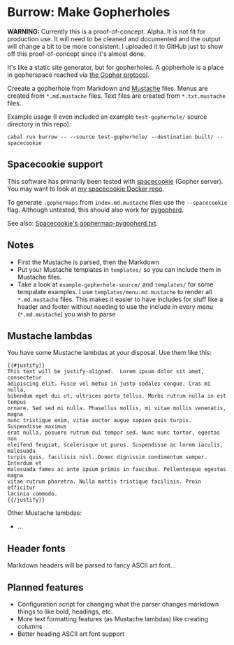 # Burrow: Make Gopherholes

**WARNING:** Currently this is a proof-of-concept. Alpha. It is not fit for
production use. It will need to be cleaned and documented and the output will
change a bit to be more consistent. I uploaded it to GitHub just to show off
this proof-of-concept since it's almost done.

It's like a static site generator, but for gopherholes.  A gopherhole is a
place in gopherspace reached via [the Gopher protocol](https://en.wikipedia.org/wiki/Gopher_%28protocol%29).

Creeate a gopherhole from Markdown and [Mustache](https://mustache.github.io/)
files. Menus are created from `*.md.mustache` files. Text files are created
from `*.txt.mustache` files.

Example usage (I even included an example `test-gopherhole/` source directory in this repo):

```
cabal run burrow -- --source test-gopherhole/ --destination built/ --spacecookie
```

## Spacecookie support

This software has primarily been tested with
[spacecookie](https://github.com/sternenseemann/spacecookie) (Gopher server).
You may want to look at [my spacecookie Docker
repo](https://github.com/hyperrealgopher/docker-spacecookie).

To generate `.gophermaps` from `index.md.mustache` files use the
`--spacecookie` flag. Although untested, this should also work for
[pygopherd](https://github.com/jgoerzen/pygopherd).

See also: [Spacecookie's gophermap-pygopherd.txt](https://github.com/sternenseemann/spacecookie/blob/master/docs/gophermap-pygopherd.txt).

## Notes

  * First the Mustache is parsed, then the Markdown
  * Put your Mustache templates in `templates/` so you can include them in Mustache files.
  * Take a look at `example-gopherhole-source/` and `templates/` for some tempalate examples.
    I use `templates/menu.md.mustache` to render all `*.md.mustache` files. This makes it easier
    to have includes for stuff like a header and footer without needing to use the include in every
    menu (`*.md.mustache`) you wish to parse

## Mustache lambdas

You have some Mustache lambdas at your disposal. Use them like this:

```
{{#justify}}
This text will be justify-aligned.  Lorem ipsum dolor sit amet, consectetur
adipiscing elit. Fusce vel metus in justo sodales congue. Cras mi nulla,
bibendum eget dui ut, ultrices porta tellus. Morbi rutrum nulla in est tempus
ornare. Sed sed mi nulla. Phasellus mollis, mi vitae mollis venenatis, magna
nunc tristique enim, vitae auctor augue sapien quis turpis. Suspendisse maximus
erat nulla, posuere rutrum dui tempor sed. Nunc nunc tortor, egestas non
eleifend feugiat, scelerisque ut purus. Suspendisse ac lorem iaculis, malesuada
turpis quis, facilisis nisl. Donec dignissim condimentum semper. Interdum et
malesuada fames ac ante ipsum primis in faucibus. Pellentesque egestas magna
vitae rutrum pharetra. Nulla mattis tristique facilisis. Proin efficitur
lacinia commodo.
{{/justify}}
```

Other Mustache lambdas:

  * ...

## Header fonts

Markdown headers will be parsed to fancy ASCII art font...

## Planned features

  * Configuration script for changing what the parser changes markdown things
    to like bold, headings, etc.
  * More text formatting features (as Mustache lambdas) like creating columns
  * Better heading ASCII art font support
